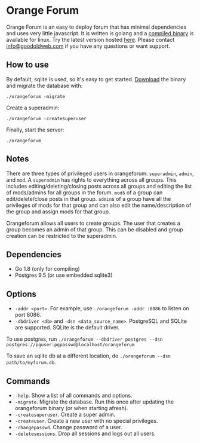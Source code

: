 Orange Forum
============

Orange Forum is an easy to deploy forum that has minimal dependencies and uses very little javascript.
It is written is golang and a [compiled binary](https://github.com/s-gv/orangeforum/releases) is available for linux.
Try the latest version hosted [here](https://groups.goodoldweb.com/).
Please contact [info@goodoldweb.com](mailto:info@goodoldweb.com) if you have any questions or want support.

How to use
----------

By default, sqlite is used, so it's easy to get started.
[Download](https://github.com/s-gv/orangeforum/releases) the binary and migrate the database with:

```
./orangeforum -migrate
```

Create a superadmin:

```
./orangeforum -createsuperuser
```

Finally, start the server:

```
./orangeforum
```

Notes
-----

There are three types of privileged users in orangeforum: `superadmin`, `admin`, and `mod`. A `superadmin` has rights to
everything across all groups. This includes editing/deleting/closing posts across all groups and editing the list
of mods/admins for all groups in the forum. `mod`s of a group can edit/delete/close posts in that group. `admin`s of
a group have all the privileges of mods for that group and can also edit the name/description of the group and assign
mods for that group.

Orangeforum allows all users to create groups. The user that creates a group becomes an admin of that group.
This can be disabled and group creation can be restricted to the superadmin.

Dependencies
------------

- Go 1.8 (only for compiling)
- Postgres 9.5 (or use embedded sqlite3)

Options
-------

- `-addr <port>`. For example, use `./orangeforum -addr :8086` to listen on port 8086.
- `-dbdriver <db>` and `-dsn <data_source_name>`. PostgreSQL and SQLite are supported. SQLite is the default driver.

To use postgres, run `./orangeforum --dbdriver postgres --dsn postgres://pguser:pgpasswd@localhost/orangeforum`

To save an sqlite db at a different location, do `./orangeforum --dsn path/to/myforum.db`.

Commands
--------

- `-help`. Show a list of all commands and options.
- `-migrate`. Migrate the database. Run this once after updating the orangeforum binary (or when starting afresh).
- `-createsuperuser`. Create a super admin.
- `-createuser`. Create a new user with no special privileges.
- `-changepasswd`. Change password of a user.
- `-deletesessions`. Drop all sessions and logs out all users.

